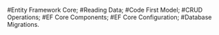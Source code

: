 #Entity Framework Core;
#Reading Data;
#Code First Model;
#CRUD Operations;
#EF Core Components;
#EF Core Configuration;
#Database Migrations.
